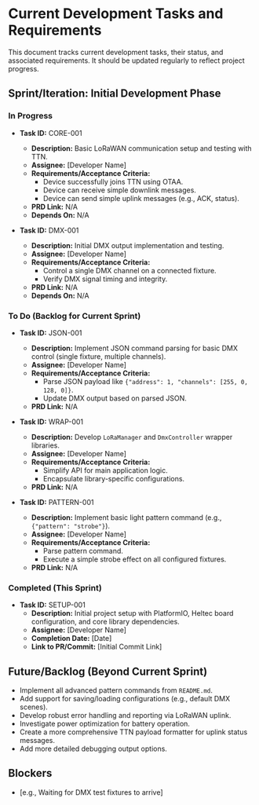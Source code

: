 # Current Development Tasks and Requirements

This document tracks current development tasks, their status, and associated requirements. It should be updated regularly to reflect project progress.

## Sprint/Iteration: Initial Development Phase

### In Progress

*   **Task ID:** CORE-001
    *   **Description:** Basic LoRaWAN communication setup and testing with TTN.
    *   **Assignee:** [Developer Name]
    *   **Requirements/Acceptance Criteria:**
        *   Device successfully joins TTN using OTAA.
        *   Device can receive simple downlink messages.
        *   Device can send simple uplink messages (e.g., ACK, status).
    *   **PRD Link:** N/A
    *   **Depends On:** N/A

*   **Task ID:** DMX-001
    *   **Description:** Initial DMX output implementation and testing.
    *   **Assignee:** [Developer Name]
    *   **Requirements/Acceptance Criteria:**
        *   Control a single DMX channel on a connected fixture.
        *   Verify DMX signal timing and integrity.
    *   **PRD Link:** N/A
    *   **Depends On:** N/A

### To Do (Backlog for Current Sprint)

*   **Task ID:** JSON-001
    *   **Description:** Implement JSON command parsing for basic DMX control (single fixture, multiple channels).
    *   **Assignee:** [Developer Name]
    *   **Requirements/Acceptance Criteria:**
        *   Parse JSON payload like `{"address": 1, "channels": [255, 0, 128, 0]}`.
        *   Update DMX output based on parsed JSON.
    *   **PRD Link:** N/A

*   **Task ID:** WRAP-001
    *   **Description:** Develop `LoRaManager` and `DmxController` wrapper libraries.
    *   **Assignee:** [Developer Name]
    *   **Requirements/Acceptance Criteria:**
        *   Simplify API for main application logic.
        *   Encapsulate library-specific configurations.
    *   **PRD Link:** N/A

*   **Task ID:** PATTERN-001
    *   **Description:** Implement basic light pattern command (e.g., `{"pattern": "strobe"}`).
    *   **Assignee:** [Developer Name]
    *   **Requirements/Acceptance Criteria:**
        *   Parse pattern command.
        *   Execute a simple strobe effect on all configured fixtures.
    *   **PRD Link:** N/A

### Completed (This Sprint)

*   **Task ID:** SETUP-001
    *   **Description:** Initial project setup with PlatformIO, Heltec board configuration, and core library dependencies.
    *   **Assignee:** [Developer Name]
    *   **Completion Date:** [Date]
    *   **Link to PR/Commit:** [Initial Commit Link]

## Future/Backlog (Beyond Current Sprint)

*   Implement all advanced pattern commands from `README.md`.
*   Add support for saving/loading configurations (e.g., default DMX scenes).
*   Develop robust error handling and reporting via LoRaWAN uplink.
*   Investigate power optimization for battery operation.
*   Create a more comprehensive TTN payload formatter for uplink status messages.
*   Add more detailed debugging output options.

## Blockers

*   [e.g., Waiting for DMX test fixtures to arrive] 